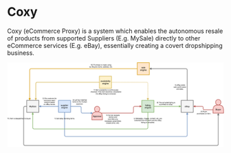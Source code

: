 # Coxy
Coxy (eCommerce Proxy) is a system which enables the autonomous resale of products from supported Suppliers (E.g. MySale) directly to other eCommerce services (E.g. eBay), essentially creating a covert dropshipping business.

![Coxy](docs/static/img/Coxy.png "Coxy")